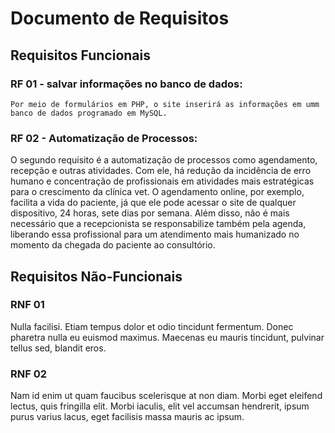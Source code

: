 # Documento de Requisitos

## Requisitos Funcionais

### RF 01 - salvar informações no banco de dados:

	Por meio de formulários em PHP, o site inserirá as informações em umm banco de dados programado em MySQL.

### RF 02 - Automatização de Processos:

O segundo requisito é a automatização de processos como agendamento, recepção e outras atividades. 
Com ele, há redução da incidência de erro humano e concentração de profissionais em atividades mais estratégicas para o crescimento da clínica vet. 
O agendamento online, por exemplo, facilita a vida do paciente, já que ele pode acessar o site de qualquer dispositivo, 24 horas, sete dias por semana. 
Além disso, não é mais necessário que a recepcionista se responsabilize também pela agenda, 
liberando essa profissional para um atendimento mais humanizado no momento da chegada do paciente ao consultório.

## Requisitos Não-Funcionais

### RNF 01

Nulla facilisi. Etiam tempus dolor et odio tincidunt fermentum. Donec pharetra nulla eu euismod maximus. Maecenas eu mauris tincidunt, pulvinar tellus sed, blandit eros.

### RNF 02

Nam id enim ut quam faucibus scelerisque at non diam. Morbi eget eleifend lectus, quis fringilla elit. Morbi iaculis, elit vel accumsan hendrerit, ipsum purus varius lacus, eget facilisis massa mauris ac ipsum.
